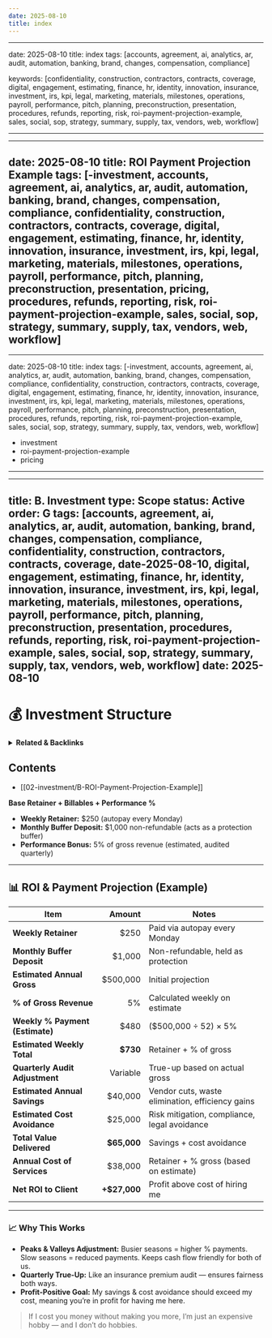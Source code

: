 ```yaml
---
date: 2025-08-10
title: index
---
```

---
date: 2025-08-10
title: index
tags: [accounts, agreement, ai, analytics, ar, audit, automation, banking, brand, changes, compensation, compliance]

keywords: [confidentiality, construction, contractors, contracts, coverage, digital, engagement, estimating, finance, hr, identity, innovation, insurance, investment, irs, kpi, legal, marketing, materials, milestones, operations, payroll, performance, pitch, planning, preconstruction, presentation, procedures, refunds, reporting, risk, roi-payment-projection-example, sales, social, sop, strategy, summary, supply, tax, vendors, web, workflow]

---
---
date: 2025-08-10
title: ROI Payment Projection Example
tags: [-investment, accounts, agreement, ai, analytics, ar, audit, automation, banking, brand, changes, compensation, compliance, confidentiality, construction, contractors, contracts, coverage, digital, engagement, estimating, finance, hr, identity, innovation, insurance, investment, irs, kpi, legal, marketing, materials, milestones, operations, payroll, performance, pitch, planning, preconstruction, presentation, pricing, procedures, refunds, reporting, risk, roi-payment-projection-example, sales, social, sop, strategy, summary, supply, tax, vendors, web, workflow]
---
---
date: 2025-08-10
title: index
tags: [-investment, accounts, agreement, ai, analytics, ar, audit, automation, banking, brand, changes, compensation, compliance, confidentiality, construction, contractors, contracts, coverage, digital, engagement, estimating, finance, hr, identity, innovation, insurance, investment, irs, kpi, legal, marketing, materials, milestones, operations, payroll, performance, pitch, planning, preconstruction, presentation, procedures, refunds, reporting, risk, roi-payment-projection-example, sales, social, sop, strategy, summary, supply, tax, vendors, web, workflow]
  - investment
  - roi-payment-projection-example
  - pricing
---
---
title: B. Investment
type: Scope
status: Active
order: G
tags: [accounts, agreement, ai, analytics, ar, audit, automation, banking, brand, changes, compensation, compliance, confidentiality, construction, contractors, contracts, coverage, date-2025-08-10, digital, engagement, estimating, finance, hr, identity, innovation, insurance, investment, irs, kpi, legal, marketing, materials, milestones, operations, payroll, performance, pitch, planning, preconstruction, presentation, procedures, refunds, reporting, risk, roi-payment-projection-example, sales, social, sop, strategy, summary, supply, tax, vendors, web, workflow]
date: 2025-08-10
---
# 💰 Investment Structure

<!-- RELATED:START -->

<details>
<summary><strong>Related & Backlinks</strong></summary>

- [[01-scope/A-Your-Details]]
- [[01-scope/B-QiSuiteTM-Overview]]
- [[01-scope/C-Scope-of-Services]]
- [[01-scope/D-What-I-Do]]
- [[01-scope/E-What-I-DON-T-Do]]
- [[01-scope/F-What-I-Expect-From-You]]
- [[01-scope/G-KPIs-Goals]]
- [[02-investment/A-Investment-Payment-Terms]]
- [[02-investment/B-ROI-Payment-Projection-Example]]
- [[03-roadmap-strategies-faqs/A-Roadmap]]
- [[03-roadmap-strategies-faqs/B-Strategies]]
- [[03-roadmap-strategies-faqs/C-FAQs]]
- [[05-agreement/A. Agreement Sections]]
- [[07-financials/A-Assets/assets]]
- [[07-financials/B-Banks/banking]]
- [[07-financials/C-Contractors/payroll-contractors]]
- [[07-financials/D-Liability/loans-n-credit]]
- [[07-financials/E-Expenses/expenses]]
- [[07-financials/F-Entity-Docs/entity-docs]]
- [[07-financials/I-Insurance/insurance]]
- [[07-financials/O-Others/other-deductions]]
- [[07-financials/R-Reports/reports]]
- [[07-financials/T-Taxes/taxes]]
- [[08-marketing/A-Brand-Assets/logos-and-assets]]
- [[08-marketing/B-Sales-Materials/sales-materials]]
- [[08-marketing/D-Decks/brochures-and-decks]]
- [[08-marketing/E-Testimonials/testimonials]]
- [[08-marketing/F-Websites/website-and-socials]]
- [[08-marketing/marketing-overview]]
- [[09-operations/A-Sops/sample-sop]]
- [[09-operations/A-Sops/standard-ops]]
- [[09-operations/C-Vendors/vendors-list]]
- [[09-operations/operations-overview]]
- [[10-technology/A-Architecture/cfo-os-technical-architecture]]
- [[10-technology/B-Development/integrations]]
- [[10-technology/B-Development/web-deployment-readme]]
- [[10-technology/C-Chatbot/chatbot-readme]]
- [[10-technology/D-Docs/client-installation-guide]]
- [[10-technology/D-Docs/deployment-checklist]]
- [[10-technology/D-Docs/licenses-and-keys]]
- [[10-technology/E-Tech-Stack/technology]]
- [[10-technology/E-Tech-Stack/tools-stack]]
- [[11-legal-compliance/legal-compliance]]
- [[12-human-resources/hr-overview]]
- [[12-human-resources/policies-and-handbooks]]
- [[12-human-resources/team-directory]]
- [[13-engagements/0803-proposed/readme]]
- [[13-engagements/engagements]]
- [[14-analytics/A-Work Summaries/2025-08-09-BuiltByRays Launch Day Work Log & ROI Final]]
- [[99-archives/archives-overview]]
- [[.]]

</details>

<!-- RELATED:END -->

<!-- AUTO-TOC:START -->

## Contents
- [[02-investment/B-ROI-Payment-Projection-Example]]

<!-- AUTO-TOC:END -->

**Base Retainer + Billables + Performance %**

- **Weekly Retainer:** $250 (autopay every Monday)
- **Monthly Buffer Deposit:** $1,000 non-refundable (acts as a protection buffer)
- **Performance Bonus:** 5% of gross revenue (estimated, audited quarterly)

---

## 📊 ROI & Payment Projection (Example)

| Item                              | Amount        | Notes |
|-----------------------------------|--------------:|-------|
| **Weekly Retainer**               | $250          | Paid via autopay every Monday |
| **Monthly Buffer Deposit**        | $1,000        | Non-refundable, held as protection |
| **Estimated Annual Gross**        | $500,000      | Initial projection |
| **% of Gross Revenue**            | 5%            | Calculated weekly on estimate |
| **Weekly % Payment (Estimate)**   | $480          | ($500,000 ÷ 52) × 5% |
| **Estimated Weekly Total**        | **$730**      | Retainer + % of gross |
| **Quarterly Audit Adjustment**    | Variable      | True-up based on actual gross |
| **Estimated Annual Savings**      | $40,000       | Vendor cuts, waste elimination, efficiency gains |
| **Estimated Cost Avoidance**      | $25,000       | Risk mitigation, compliance, legal avoidance |
| **Total Value Delivered**         | **$65,000**   | Savings + cost avoidance |
| **Annual Cost of Services**       | $38,000       | Retainer + % gross (based on estimate) |
| **Net ROI to Client**             | **+$27,000**  | Profit above cost of hiring me |

---

### 📈 Why This Works
- **Peaks & Valleys Adjustment:** Busier seasons = higher % payments. Slow seasons = reduced payments. Keeps cash flow friendly for both of us.
- **Quarterly True-Up:** Like an insurance premium audit — ensures fairness both ways.
- **Profit-Positive Goal:** My savings & cost avoidance should exceed my cost, meaning you’re in profit for having me here.

> If I cost you money without making you more, I’m just an expensive hobby — and I don’t do hobbies.
